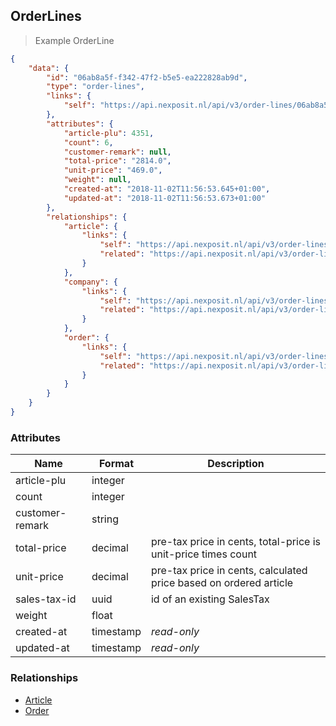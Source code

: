 ## OrderLines



> Example OrderLine

```json
{
    "data": {
        "id": "06ab8a5f-f342-47f2-b5e5-ea222828ab9d",
        "type": "order-lines",
        "links": {
            "self": "https://api.nexposit.nl/api/v3/order-lines/06ab8a5f-f342-47f2-b5e5-ea222828ab9d"
        },
        "attributes": {
            "article-plu": 4351,
            "count": 6,
            "customer-remark": null,
            "total-price": "2814.0",
            "unit-price": "469.0",
            "weight": null,
            "created-at": "2018-11-02T11:56:53.645+01:00",
            "updated-at": "2018-11-02T11:56:53.673+01:00"
        },
        "relationships": {
            "article": {
                "links": {
                    "self": "https://api.nexposit.nl/api/v3/order-lines/06ab8a5f-f342-47f2-b5e5-ea222828ab9d/relationships/article",
                    "related": "https://api.nexposit.nl/api/v3/order-lines/06ab8a5f-f342-47f2-b5e5-ea222828ab9d/article"
                }
            },
            "company": {
                "links": {
                    "self": "https://api.nexposit.nl/api/v3/order-lines/06ab8a5f-f342-47f2-b5e5-ea222828ab9d/relationships/company",
                    "related": "https://api.nexposit.nl/api/v3/order-lines/06ab8a5f-f342-47f2-b5e5-ea222828ab9d/company"
                }
            },
            "order": {
                "links": {
                    "self": "https://api.nexposit.nl/api/v3/order-lines/06ab8a5f-f342-47f2-b5e5-ea222828ab9d/relationships/order",
                    "related": "https://api.nexposit.nl/api/v3/order-lines/06ab8a5f-f342-47f2-b5e5-ea222828ab9d/order"
                }
            }
        }
    }
}

```

### Attributes

| Name                        | Format    |  Description        |
| --------------------------- | --------- | ------------------- |
| article-plu                 | integer   |
| count                       | integer   |
| customer-remark             | string    |
| total-price                 | decimal   | pre-tax price in cents, total-price is unit-price times count
| unit-price                  | decimal   | pre-tax price in cents, calculated price based on ordered article
| sales-tax-id                | uuid      | id of an existing SalesTax
| weight                      | float     |
| created-at                  | timestamp | *read-only*
| updated-at                  | timestamp | *read-only*


### Relationships

* [Article](#articles)
* [Order](#order)
